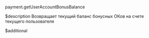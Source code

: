 payment.getUserAccountBonusBalance

$description
Возвращает текущий баланс бонусных ОКов на счете текущего пользователя

$additional
